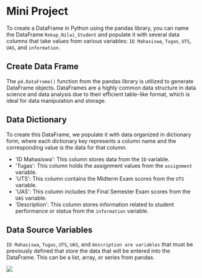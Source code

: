 # Mini Project

To create a DataFrame in Python using the pandas library, you can name the DataFrame `Rekap_Nilai_Student` and populate it with several data columns that take values from various variables: `ID Mahasiswa`, `Tugas`, `UTS`, `UAS`, and `information`.

## Create Data Frame

The `pd.DataFrame()` function from the pandas library is utilized to generate DataFrame objects. DataFrames are a highly common data structure in data science and data analysis due to their efficient table-like format, which is ideal for data manipulation and storage.

## Data Dictionary
To create this DataFrame, we populate it with data organized in dictionary form, where each dictionary key represents a column name and the corresponding value is the data for that column.
- 'ID Mahasiswa': This column stores data from the `ID` variable.
- 'Tugas': This column holds the assignment values from the `assignment` variable.
- 'UTS': This column contains the Midterm Exam scores from the `UTS` variable.
- 'UAS': This column includes the Final Semester Exam scores from the `UAS` variable.
-  'Description': This column stores information related to student performance or status from the `information` variable.

## Data Source Variables

`ID Mahasiswa`, `Tugas`, `UTS`, `UAS`, and `description are variables` that must be previously defined that store the data that will be entered into the DataFrame. This can be a list, array, or series from pandas.

<div align="left"><img src="https://github.com/difasafrina/Case-Create-Student-Grade/assets/113273578/61fd663f-041c-497e-bc49-8172ef750cc3" /></div>


